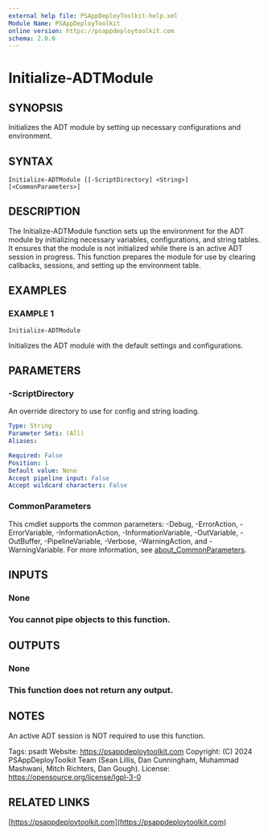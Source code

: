 ```yaml
---
external help file: PSAppDeployToolkit-help.xml
Module Name: PSAppDeployToolkit
online version: https://psappdeploytoolkit.com
schema: 2.0.0
---
```


# Initialize-ADTModule

## SYNOPSIS
Initializes the ADT module by setting up necessary configurations and environment.

## SYNTAX

```
Initialize-ADTModule [[-ScriptDirectory] <String>] [<CommonParameters>]
```

## DESCRIPTION
The Initialize-ADTModule function sets up the environment for the ADT module by initializing necessary variables, configurations, and string tables.
It ensures that the module is not initialized while there is an active ADT session in progress.
This function prepares the module for use by clearing callbacks, sessions, and setting up the environment table.

## EXAMPLES

### EXAMPLE 1
```
Initialize-ADTModule
```

Initializes the ADT module with the default settings and configurations.

## PARAMETERS

### -ScriptDirectory
An override directory to use for config and string loading.

```yaml
Type: String
Parameter Sets: (All)
Aliases:

Required: False
Position: 1
Default value: None
Accept pipeline input: False
Accept wildcard characters: False
```

### CommonParameters
This cmdlet supports the common parameters: -Debug, -ErrorAction, -ErrorVariable, -InformationAction, -InformationVariable, -OutVariable, -OutBuffer, -PipelineVariable, -Verbose, -WarningAction, and -WarningVariable. For more information, see [about_CommonParameters](http://go.microsoft.com/fwlink/?LinkID=113216).

## INPUTS

### None
### You cannot pipe objects to this function.
## OUTPUTS

### None
### This function does not return any output.
## NOTES
An active ADT session is NOT required to use this function.

Tags: psadt
Website: https://psappdeploytoolkit.com
Copyright: (C) 2024 PSAppDeployToolkit Team (Sean Lillis, Dan Cunningham, Muhammad Mashwani, Mitch Richters, Dan Gough).
License: https://opensource.org/license/lgpl-3-0

## RELATED LINKS

[https://psappdeploytoolkit.com](https://psappdeploytoolkit.com)
